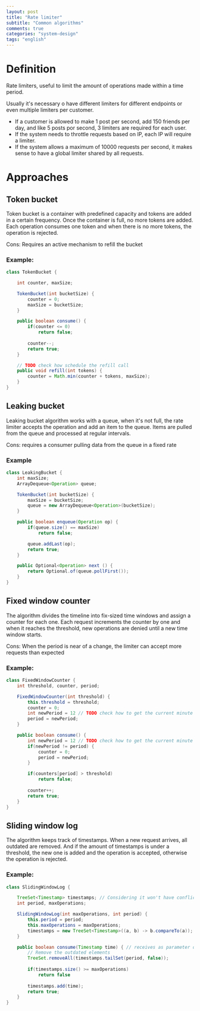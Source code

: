 ```yaml
---
layout: post
title: "Rate limiter"
subtitle: "Common algorithms"
comments: true
categories: "system-design"
tags: "english"
---
```


# Definition

Rate limiters, useful to limit the amount of operations made within a time period.

Usually it's necessary o have different limiters for different endpoints or even multiple limiters per customer.
- If a customer is allowed to make 1 post per second, add 150 friends per day, and like 5 posts por second, 3 limiters are required for each user.
- If the system needs to throttle requests based on IP, each IP will require a limiter.
- If the system allows a maximum of 10000 requests per second, it makes sense to have a global limiter shared by all requests.

# Approaches

## Token bucket

Token bucket is a container with predefined capacity and tokens are added in a certain frequency. Once the container is full, no more tokens are added.
Each operation consumes one token and when there is no more tokens, the operation is rejected.

Cons: Requires an active mechanism to refill the bucket

### Example: 

```java
class TokenBucket {

    int counter, maxSize;

    TokenBucket(int bucketSize) {
        counter = 0;
        maxSize = bucketSize;
    }

    public boolean consume() {
        if(counter <= 0)
            return false;    
        
        counter--;
        return true;
    }    

    // TODO check how schedule the refill call
    public void refill(int tokens) {
        counter = Math.min(counter + tokens, maxSize);
    }
}
```

## Leaking bucket

Leaking bucket algorithm works with a queue, when it's not full, the rate limiter accepts the operation and add an item to the queue.
Items are pulled from the queue and processed at regular intervals.

Cons: requires a consumer pulling data from the queue in a fixed rate

### Example

```java
class LeakingBucket {
    int maxSize;
    ArrayDequeue<Operation> queue;

    TokenBucket(int bucketSize) {
        maxSize = bucketSize;
        queue = new ArrayDequeue<Operation>(bucketSize);
    }

    public boolean enqueue(Operation op) {
        if(queue.size() == maxSize)
            return false;

        queue.addLast(op);
        return true;
    }    

    public Optional<Operation> next () {
        return Optional.of(queue.pollFirst());
    }
}
```

## Fixed window counter

The algorithm divides the timeline into fix-sized time windows and assign a counter for each one.
Each request increments the counter by one and when it reaches the threshold, new operations are denied until a new time window starts.

Cons: When the period is near of a change, the limiter can accept more requests than expected

### Example:

```java
class FixedWindowCounter {
    int threshold, counter, period;

    FixedWindowCounter(int threshold) {
        this.threshold = threshold;
        counter = 0;
        int newPeriod = 12 // TODO check how to get the current minute
        period = newPeriod;
    }

    public boolean consume() {
        int newPeriod = 12 // TODO check how to get the current minute
        if(newPeriod != period) {
            counter = 0;
            period = newPeriod;
        }

        if(counters[period] > threshold)
            return false;
        
        counter++;        
        return true;
    }
}
```

## Sliding window log

The algorithm keeps track of timestamps. When a new request arrives, all outdated are removed. And if the amount of timestamps is under a threshold, the new one is added and the operation is accepted, otherwise the operation is rejected.

### Example:

```java
class SlidingWindowLog {

    TreeSet<Timestamp> timestamps; // Considering it won't have conflicts of timestamp;
    int period, maxOperations;

    SlidingWindowLog(int maxOperations, int period) {
        this.period = period;
        this.maxOperations = maxOperations;
        timestamps = new TreeSet<Timestamp>((a, b) -> b.compareTo(a));
    }

    public boolean consume(Timestamp time) { // receives as parameter or gets the current timestamp
        // Remove the outdated elements
        TreeSet.removeAll(timestamps.tailSet(period, false)); 
        
        if(timestamps.size() >= maxOperations)
            return false
        
        timestamps.add(time);
        return true;
    }
}
```
